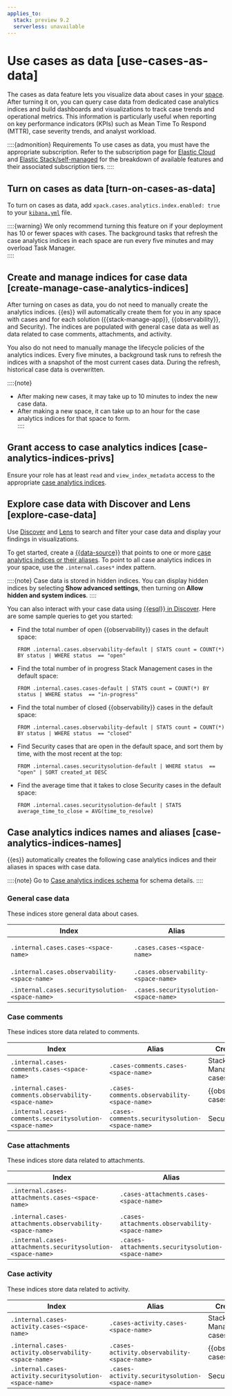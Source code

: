 ```yaml
---
applies_to:
  stack: preview 9.2
  serverless: unavailable
---
```


# Use cases as data [use-cases-as-data]

The cases as data feature lets you visualize data about cases in your [space](/deploy-manage/manage-spaces.md). After turning it on, you can query case data from dedicated case analytics indices and build dashboards and visualizations to track case trends and operational metrics. This information is particularly useful when reporting on key performance indicators (KPIs) such as Mean Time To Respond (MTTR), case severity trends, and analyst workload.

::::{admonition} Requirements
To use cases as data, you must have the appropriate subscription. Refer to the subscription page for [Elastic Cloud](https://www.elastic.co/subscriptions/cloud) and [Elastic Stack/self-managed](https://www.elastic.co/subscriptions) for the breakdown of available features and their associated subscription tiers.
::::

## Turn on cases as data [turn-on-cases-as-data]

To turn on cases as data, add `xpack.cases.analytics.index.enabled: true` to your [`kibana.yml`](/deploy-manage/stack-settings.md) file.

::::{warning} 
We only recommend turning this feature on if your deployment has 10 or fewer spaces with cases. The background tasks that refresh the case analytics indices in each space are run every five minutes and may overload Task Manager.  
::::

## Create and manage indices for case data [create-manage-case-analytics-indices]

After turning on cases as data, you do not need to manually create the analytics indices. {{es}} will automatically create them for you in any space with cases and for each solution ({{stack-manage-app}}, {{observability}}, and Security). The indices are populated with general case data as well as data related to case comments, attachments, and activity.

You also do not need to manually manage the lifecycle policies of the analytics indices. Every five minutes, a background task runs to refresh the indices with a snapshot of the most current cases data. During the refresh, historical case data is overwritten. 

::::{note} 
- After making new cases, it may take up to 10 minutes to index the new case data. 
- After making a new space, it can take up to an hour for the case analytics indices for that space to form.  
::::

## Grant access to case analytics indices [case-analytics-indices-privs]

Ensure your role has at least `read` and `view_index_metadata` access to the appropriate [case analytics indices](../../../explore-analyze/alerts-cases/cases/cases-as-data.md#case-analytics-indices-names).

## Explore case data with Discover and Lens [explore-case-data]

Use [Discover](../../discover.md) and [Lens](../../visualize/lens.md) to search and filter your case data and display your findings in visualizations. 

To get started, create a [{{data-source}}](../../find-and-organize/data-views.md) that points to one or more [case analytics indices or their aliases](../../../explore-analyze/alerts-cases/cases/cases-as-data.md#case-analytics-indices-names). To point to all case analytics indices in your space, use the `.internal.cases*` index pattern.

::::{note} 
Case data is stored in hidden indices. You can display hidden indices by selecting **Show advanced settings**, then turning on **Allow hidden and system indices**. 
::::

You can also interact with your case data using [{{esql}} in Discover](../../../explore-analyze/discover/try-esql.md). Here are some sample queries to get you started: 

* Find the total number of open {{observability}} cases in the default space:

  ```console
  FROM .internal.cases.observability-default | STATS count = COUNT(*) BY status | WHERE status  == "open"
  ```

* Find the total number of in progress Stack Management cases in the default space:

  ```console
  FROM .internal.cases.cases-default | STATS count = COUNT(*) BY status | WHERE status  == "in-progress"
  ```

* Find the total number of closed {{observability}} cases in the default space:

  ```console
  FROM .internal.cases.observability-default | STATS count = COUNT(*) BY status | WHERE status  == "closed"
  ```

* Find Security cases that are open in the default space, and sort them by time, with the most recent at the top:

  ```console
  FROM .internal.cases.securitysolution-default | WHERE status  == "open" | SORT created_at DESC
  ```

* Find the average time that it takes to close Security cases in the default space:

  ```console
  FROM .internal.cases.securitysolution-default | STATS average_time_to_close = AVG(time_to_resolve)
  ```

## Case analytics indices names and aliases [case-analytics-indices-names]

{{es}} automatically creates the following case analytics indices and their aliases in spaces with case data. 

::::{note} 
Go to [Case analytics indices schema](kibana://reference/case-analytics-indices-schema.md) for schema details. 
::::

### General case data 

These indices store general data about cases. 

| Index    | Alias | Created for | 
| ---------------------------- | ---------------------- |----------------------------------------- | 
| `.internal.cases.cases-<space-name>` |  `.cases.cases-<space-name>` | Stack Management cases  | 
| `.internal.cases.observability-<space-name>` |  `.cases.observability-<space-name>` | {{observability}} cases   | 
| `.internal.cases.securitysolution-<space-name>` |  `.cases.securitysolution-<space-name>` | Security cases  | 

### Case comments

These indices store data related to comments.

| Index    | Alias | Created for | 
| ---------------------------- | ---------------------- |----------------------------------------- | 
| `.internal.cases-comments.cases-<space-name>` |  `.cases-comments.cases-<space-name>` | Stack Management cases    | 
| `.internal.cases-comments.observability-<space-name>` |  `.cases-comments.observability-<space-name>` | {{observability}} cases    | 
| `.internal.cases-comments.securitysolution-<space-name>` |  `.cases-comments.securitysolution-<space-name>` | Security cases   | 

### Case attachments 

These indices store data related to attachments.

| Index    | Alias | Created for | 
| ---------------------------- | ---------------------- |----------------------------------------- | 
| `.internal.cases-attachments.cases-<space-name>` |  `.cases-attachments.cases-<space-name>` | Stack Management cases    | 
| `.internal.cases-attachments.observability-<space-name>` |  `.cases-attachments.observability-<space-name>` | {{observability}} cases    | 
| `.internal.cases-attachments.securitysolution-<space-name>` |  `.cases-attachments.securitysolution-<space-name>` | Security cases    | 

### Case activity 

These indices store data related to activity.

| Index    | Alias | Created for | 
| ---------------------------- | ---------------------- |----------------------------------------- | 
| `.internal.cases-activity.cases-<space-name>` |  `.cases-activity.cases-<space-name>` | Stack Management cases    | 
| `.internal.cases-activity.observability-<space-name>` |  `.cases-activity.observability-<space-name>` | {{observability}} cases    | 
| `.internal.cases-activity.securitysolution-<space-name>` |  `.cases-activity.securitysolution-<space-name>` | Security cases    | 